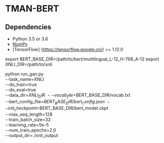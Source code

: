 # TMAN-BERT


## Dependencies

- Python 3.5 or 3.6
- [NumPy](http://www.numpy.org/)
- [TensorFlow] (https://tensorflow.google.cn/) >= 1.12.0

export BERT_BASE_DIR=/path/to/bert/multilingual_L-12_H-768_A-12
export XNLI_DIR=/path/to/xnli

python run_gan.py \
  --task_name=XNLI \
  --do_train=true \
  --do_eval=true \
  --data_dir=$XNLI_DIR \
  --vocab_file=$BERT_BASE_DIR/vocab.txt \
  --bert_config_file=$BERT_BASE_DIR/bert_config.json \
  --init_checkpoint=$BERT_BASE_DIR/bert_model.ckpt \
  --max_seq_length=128 \
  --train_batch_size=32 \
  --learning_rate=5e-5 \
  --num_train_epochs=2.0 \
  --output_dir=./xnli_output

